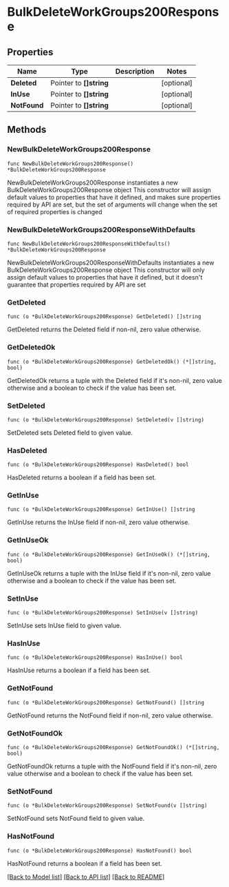 # BulkDeleteWorkGroups200Response

## Properties

Name | Type | Description | Notes
------------ | ------------- | ------------- | -------------
**Deleted** | Pointer to **[]string** |  | [optional] 
**InUse** | Pointer to **[]string** |  | [optional] 
**NotFound** | Pointer to **[]string** |  | [optional] 

## Methods

### NewBulkDeleteWorkGroups200Response

`func NewBulkDeleteWorkGroups200Response() *BulkDeleteWorkGroups200Response`

NewBulkDeleteWorkGroups200Response instantiates a new BulkDeleteWorkGroups200Response object
This constructor will assign default values to properties that have it defined,
and makes sure properties required by API are set, but the set of arguments
will change when the set of required properties is changed

### NewBulkDeleteWorkGroups200ResponseWithDefaults

`func NewBulkDeleteWorkGroups200ResponseWithDefaults() *BulkDeleteWorkGroups200Response`

NewBulkDeleteWorkGroups200ResponseWithDefaults instantiates a new BulkDeleteWorkGroups200Response object
This constructor will only assign default values to properties that have it defined,
but it doesn't guarantee that properties required by API are set

### GetDeleted

`func (o *BulkDeleteWorkGroups200Response) GetDeleted() []string`

GetDeleted returns the Deleted field if non-nil, zero value otherwise.

### GetDeletedOk

`func (o *BulkDeleteWorkGroups200Response) GetDeletedOk() (*[]string, bool)`

GetDeletedOk returns a tuple with the Deleted field if it's non-nil, zero value otherwise
and a boolean to check if the value has been set.

### SetDeleted

`func (o *BulkDeleteWorkGroups200Response) SetDeleted(v []string)`

SetDeleted sets Deleted field to given value.

### HasDeleted

`func (o *BulkDeleteWorkGroups200Response) HasDeleted() bool`

HasDeleted returns a boolean if a field has been set.

### GetInUse

`func (o *BulkDeleteWorkGroups200Response) GetInUse() []string`

GetInUse returns the InUse field if non-nil, zero value otherwise.

### GetInUseOk

`func (o *BulkDeleteWorkGroups200Response) GetInUseOk() (*[]string, bool)`

GetInUseOk returns a tuple with the InUse field if it's non-nil, zero value otherwise
and a boolean to check if the value has been set.

### SetInUse

`func (o *BulkDeleteWorkGroups200Response) SetInUse(v []string)`

SetInUse sets InUse field to given value.

### HasInUse

`func (o *BulkDeleteWorkGroups200Response) HasInUse() bool`

HasInUse returns a boolean if a field has been set.

### GetNotFound

`func (o *BulkDeleteWorkGroups200Response) GetNotFound() []string`

GetNotFound returns the NotFound field if non-nil, zero value otherwise.

### GetNotFoundOk

`func (o *BulkDeleteWorkGroups200Response) GetNotFoundOk() (*[]string, bool)`

GetNotFoundOk returns a tuple with the NotFound field if it's non-nil, zero value otherwise
and a boolean to check if the value has been set.

### SetNotFound

`func (o *BulkDeleteWorkGroups200Response) SetNotFound(v []string)`

SetNotFound sets NotFound field to given value.

### HasNotFound

`func (o *BulkDeleteWorkGroups200Response) HasNotFound() bool`

HasNotFound returns a boolean if a field has been set.


[[Back to Model list]](../README.md#documentation-for-models) [[Back to API list]](../README.md#documentation-for-api-endpoints) [[Back to README]](../README.md)


